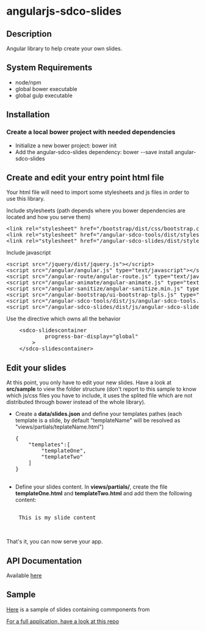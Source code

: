 # angularjs-sdco-slides

## Description

Angular library to help create your own slides.

## System Requirements

<ul>
 <li>node/npm</li>
 <li>global bower executable</li>
 <li>global gulp executable</li>
</ul>

## Installation

<h3> Create a local bower project with needed dependencies </h3>

<ul>
	<li>Initialize a new bower project: bower init</li>
	<li>Add the angular-sdco-slides dependency: bower --save install angular-sdco-slides</li>
</ul>

<h2> Create and edit your entry point html file </h2>

<p> Your html file will need to import some stylesheets and js files in order to use this library. </p>
<p> Include stylesheets (path depends where you bower dependencies are located and how you serve them) </p>
<pre>
&lt;link rel="stylesheet" href="/bootstrap/dist/css/bootstrap.css"&gt;
&lt;link rel="stylesheet" href="/angular-sdco-tools/dist/styles/angular-sdco-tools.css"&gt;
&lt;link rel="stylesheet" href="/angular-sdco-slides/dist/styles/angular-sdco-slides.css"&gt;
</pre>

<p> Include javascript </p>
<pre>
&lt;script src="/jquery/dist/jquery.js"&gt;&lt;/script&gt;
&lt;script src="/angular/angular.js" type="text/javascript"&gt;&lt;/script&gt;
&lt;script src="/angular-route/angular-route.js" type="text/javascript"&gt;&lt;/script&gt;
&lt;script src="/angular-animate/angular-animate.js" type="text/javascript"&gt;&lt;/script&gt;
&lt;script src="/angular-sanitize/angular-sanitize.min.js" type="text/javascript"&gt;&lt;/script&gt;
&lt;script src="/angular-bootstrap/ui-bootstrap-tpls.js" type="text/javascript"&gt;&lt;/script&gt;
&lt;script src="/angular-sdco-tools/dist/js/angular-sdco-tools.js" type="text/javascript"&gt;&lt;/script&gt;
&lt;script src="/angular-sdco-slides/dist/js/angular-sdco-slides.js" type="text/javascript"&gt;&lt;/script&gt;	
</pre>

<p> Use the directive which owns all the behavior </p>
<pre>
	&lt;sdco-slidescontainer
            progress-bar-display="global"
        &gt;
	&lt;/sdco-slidescontainer&gt;
</pre>

<h2>Edit your slides</h2>

<p> 
 At this point, you only have to edit your new slides. Have a look at <b>src/sample</b> to view the folder structure (don't report to this sample to know which js/css files you have to include, it uses the splited file which are not distributed through bower instead of the whole library).
<p>

<ul>
 <li> Create a <b>data/slides.json</b> and define your templates pathes 
 (each template is a slide, by default "templateName" will be resolved as "views/partials/teplateName.html")
  <pre>
{
	"templates":[
		"templateOne", 
		"templateTwo"
	]
}
  </pre>
 </li>
 <li> Define your slides content.  In <b>views/partials/</b>, create the file <b>templateOne.html</b> 
 and <b>templateTwo.html</b> and add them the following content:
  <pre>
<div>
 This is my slide content
</div>
  </pre>
 </li> 
</ul>
</p>

That's it, you can now serve your app.

## API Documentation

Available <a href="http://worldline.github.io/angularjs-sdco-slides/doc/" target="_blank">here</a>

## Sample

<p>
<a href="http://worldline.github.io/angularjs-sdco-slides/sample/" target="_blank">Here</a> is a sample
of slides containing commponents from <a href="https://github.com/worldline/angularjs-sdco-tools" target="_blank">
</p>

<p>
For a full application, have a look at <a href="https://github.com/got5/TrainingAngularJS/tree/slides" target="_blank"> this repo </a>
</p>


